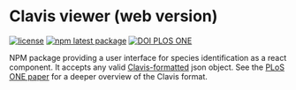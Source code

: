 # Clavis viewer (web version)

[![license](https://img.shields.io/badge/license-MIT-blue.svg)](https://github.com/artsdatabanken/Clavis-viewer-web/blob/HEAD/LICENSE)
[![npm latest package](https://img.shields.io/npm/v/@artsdatabanken/clavis-viewer-web/latest.svg)](https://www.npmjs.com/package/@artsdatabanken/clavis-viewer-web)
[![DOI PLOS ONE](https://img.shields.io/badge/PLOS%20ONE-10.137110.1371%2Fjournal.pone.0277752-BD3094)](https://doi.org/10.1371/journal.pone.0277752)

NPM package providing a user interface for species identification as a react component. It accepts any valid [Clavis-formatted](https://github.com/Artsdatabanken/Clavis) json object. See the [PLoS ONE paper](https://doi.org/10.1371/journal.pone.0277752) for a deeper overview of the Clavis format.

